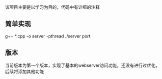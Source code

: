 该项目主要是以学习为目的，代码中有详细的注释

## 简单实现
g++ *.cpp -o server -pthread
./server port

## 版本 

 当前版本为第一个版本，实现了基本的webserver访问功能，还没有进行过优化，后续将添加其他功能
